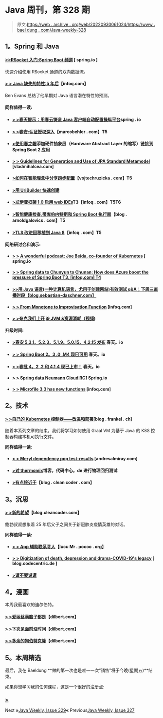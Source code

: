 # Java 周刊，第 328 期

> 原文:[https://web . archive . org/web/20220930061024/https://www . bael dung . com/Java-weekly-328](https://web.archive.org/web/20220930061024/https://www.baeldung.com/java-weekly-328)

## **1。Spring 和 Java**

#### [**>>RSocket 入门:Spring Boot 频道**](https://web.archive.org/web/20220627080133/https://spring.io/blog/2020/04/06/getting-started-with-rsocket-spring-boot-channels) [ spring.io ]

快速介绍使用 RSocket 通道的双向数据流。

#### [**> > Java 缺失的特性:5 年后**](https://web.archive.org/web/20220627080133/https://www.infoq.com/articles/java-missing-features-5years/)【infoq.com】

Ben Evans 总结了他早期对 Java 语言潜在特性的预测。

#### **同样值得一读:**

*   #### [**> >春天提示：用春云铸造 Java 客户端自动配置操纵平台**](https://web.archive.org/web/20220627080133/https://spring.io/blog/2020/04/01/spring-tips-manipulating-the-platform-with-the-spring-cloud-cloud-foundry-java-client-autoconfiguration)spring . io

*   #### [**> >春安:认证授权深入**](https://web.archive.org/web/20220627080133/https://www.marcobehler.com/guides/spring-security)【marcobehler . com】T5

*   #### [**>使用春之帽**](https://web.archive.org/web/20220627080133/https://tech.asimio.net/2020/04/06/Adding-HAL-Hypermedia-to-Spring-Boot-2-applications-using-Spring-HATEOAS.html)添加硬件抽象层（Hardware Abstract Layer 的缩写）链接到 Spring Boot 2 应用

*   #### [**> > Guidelines for Generation and Use of JPA Standard Metamodel**](https://web.archive.org/web/20220627080133/https://vladmihalcea.com/jpa-criteria-metamodel/) [vladmihalcea.com]

*   #### [**>如何在智能理念中分享跑步配置**](https://web.archive.org/web/20220627080133/https://www.vojtechruzicka.com/idea-sharing-run-configurations/)【vojtechruzicka . com】T5

*   #### [**>用 UriBuilder 快速创建**](https://web.archive.org/web/20220627080133/https://blog.sebastian-daschner.com/entries/creating-uris-with-uribuilder)

*   #### **[>忒伊亚框架 1.0 启用 web IDEs](https://web.archive.org/web/20220627080133/https://www.infoq.com/news/2020/04/theia-enables-web-ides/)T3【infoq . com】T5T6**

*   #### [**>智能健康检查,带库伯内特斯和 Spring Boot 执行器**](https://web.archive.org/web/20220627080133/https://blog.arnoldgalovics.com/smart-healthchecks-with-kubernetes-and-spring-boot-actuator/)【blog . arnoldgalovics . com】T5

*   #### [**>TLS 改进回移植到 Java 8**](https://web.archive.org/web/20220627080133/https://www.infoq.com/news/2020/04/tls-alpn-java8/?utm_campaign=infoq_content&utm_source=infoq&utm_medium=feed&utm_term=Java)【infoq . com】T5

#### **网络研讨会和演示:**

*   #### [**> > A wonderful podcast: Joe Beida, co-founder of Kubernetes**](https://web.archive.org/web/20220627080133/https://spring.io/blog/2020/04/03/a-bootiful-podcast-kubernetes-co-creator-joe-beda) [ spring.io

*   #### [**> > Spring data to Chunyun to Chunan: How does Azure boost the pressure of Spring Boot** T3, [infoq.com] T4](https://web.archive.org/web/20220627080133/https://www.infoq.com/presentations/spring-data-azure/?utm_campaign=infoq_content&utm_source=infoq&utm_medium=feed&utm_term=Java)

*   #### [**>>用 Java 语言(一种计算机语言，尤用于创建网站)有效测试 q&A；下周三直播时段【blog.sebastian-daschner.com】**](https://web.archive.org/web/20220627080133/https://blog.sebastian-daschner.com/entries/testing-question-answer-session-april)

*   #### [**> > From Monotone to Improvisation Function**](https://web.archive.org/web/20220627080133/https://www.infoq.com/presentations/riff-functions/?utm_campaign=infoq_content&utm_source=infoq&utm_medium=feed&utm_term=Java) [infoq.com]

*   #### [**> >夸克我们上开 j9 JVM &资源消耗（视频**](https://web.archive.org/web/20220627080133/https://blog.sebastian-daschner.com/entries/openj9-with-quarkus))

**升级时间:**

*   #### [**>春安 5.3.1、5.2.3、5.1.9、5.0.15、4.2.15 发布**](https://web.archive.org/web/20220627080133/https://spring.io/blog/2020/04/02/spring-security-5-3-1-5-2-3-5-1-9-5-0-15-4-2-15-released) 春天。io

*   #### [**> > Spring Boot 2。3 .0 .M4 现已可用**](https://web.archive.org/web/20220627080133/https://spring.io/blog/2020/04/03/spring-boot-2-3-0-m4-available-now) 春天。io

*   #### [**> >春批 4。2 .2 和 4.1.4 现已上市！**](https://web.archive.org/web/20220627080133/https://spring.io/blog/2020/04/01/spring-batch-4-2-2-and-4-1-4-available-now) 春天。io

*   #### [**> > Spring data Neumann Cloud RC1**](https://web.archive.org/web/20220627080133/https://spring.io/blog/2020/03/31/spring-data-neumann-goes-rc1) Spring.io

*   #### [**> > Microfile 3.3 has new functions**](https://web.archive.org/web/20220627080133/https://www.infoq.com/news/2020/03/whats-new-in-microprofile-3-3/?utm_campaign=infoq_content&utm_source=infoq&utm_medium=feed&utm_term=Java) [infoq.com]

## **2。技术**

#### [**> >自己的 Kubernetes 控制器——改进和部署**](https://web.archive.org/web/20220627080133/https://blog.frankel.ch/your-own-kubernetes-controller/3/)[blog . frankel . ch]

随着本系列文章的结束，我们将学习如何使用 Graal VM 为基于 Java 的 K8S 控制器构建本机可执行文件。

**同样值得一读:**

*   #### [**> > Meryl dependency pop test-results**](https://web.archive.org/web/20220627080133/http://andresalmiray.com/maven-dependencies-pop-quiz-results/) [andresalmiray.com]

*   #### [**>对 thermomix**](https://web.archive.org/web/20220627080133/https://blog.codecentric.de/en/2020/04/thermomix-physical-regression-testing/)博客。代码中心。de 进行物理回归测试

*   #### [**>有点接近于**](https://web.archive.org/web/20220627080133/http://blog.cleancoder.com/uncle-bob/2020/04/06/ALittleClojure.html)【blog . clean coder . com】

## **3。沉思**

#### [**> >新的希望**](https://web.archive.org/web/20220627080133/http://blog.cleancoder.com/uncle-bob/2020/04/05/ANewHope.html)【blog.cleancoder.com】

鲍勃叔叔想象着 25 年后父子之间关于新冠肺炎疫情英雄的对话。

**同样值得一读:**

*   #### [**> > App 辅助联系寻人**](https://web.archive.org/web/20220627080133/https://lucumr.pocoo.org/2020/4/3/contact-tracing/)【lucu Mr . pocoo . org】

*   #### [**> > Digitization of death, depression and drama-COVID-19's legacy**](https://web.archive.org/web/20220627080133/https://blog.codecentric.de/en/2020/04/death-downturn-dramatic-digitalisation-legacy-covid-19/) [ blog.codecentric.de ]

*   #### [**>请不要说谎**](https://web.archive.org/web/20220627080133/https://jacquesmattheij.com/please-do-not-lie/)

## **4。漫画**

本周我最喜欢的迪尔伯特。

#### [**> >爱丽丝满脑子都是**](https://web.archive.org/web/20220627080133/https://dilbert.com/strip/2020-04-03)【dilbert.com】

#### [**> >下次见面前没时间**](https://web.archive.org/web/20220627080133/https://dilbert.com/strip/2020-04-05)【dilbert.com】

#### [**> >多余的狗伯特克隆**](https://web.archive.org/web/20220627080133/https://dilbert.com/strip/2020-04-06)【dilbert.com】

## **5。本周精选**

最后，我在 Baeldung **做的第一次也是唯一一次“销售”将于今晚(星期五)**结束。

如果你想学习我的任何课程，这是一个很好的注册点:

### **[>](/web/20220627080133/https://www.baeldung.com/all-courses)**

Next **»**[Java Weekly, Issue 329](/web/20220627080133/https://www.baeldung.com/java-weekly-329)**«** Previous[Java Weekly, Issue 327](/web/20220627080133/https://www.baeldung.com/java-weekly-327)